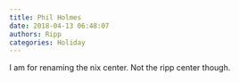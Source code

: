 ```yaml
---
title: Phil Holmes
date: 2018-04-13 06:48:07
authors: Ripp
categories: Holiday
---
```


 I am for renaming the nix center.
Not the ripp center though.